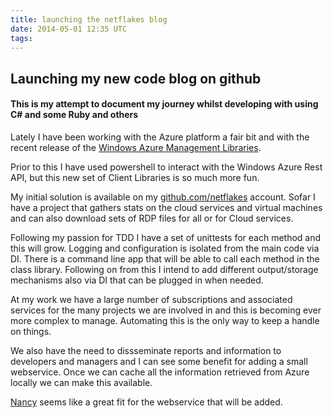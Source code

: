 ```yaml
---
title: launching the netflakes blog
date: 2014-05-01 12:35 UTC
tags:
---
```


## Launching my new code blog on github

#### This is my attempt to document my journey whilst developing with using C# and some Ruby and others

Lately I have been working with the Azure platform a fair bit and with the recent release of the [Windows Azure Management Libraries](http://www.bradygaster.com/post/getting-started-with-the-windows-azure-management-libraries).

Prior to this I have used powershell to interact with the Windows Azure Rest API, but this new set of Client Libraries is so much more fun.

My initial solution is available on my [github.com/netflakes](https://github.com/netflakes/AzureManagement) account. Sofar I have a project that gathers stats on the cloud services and virtual machines and can also download sets of RDP files for all or for Cloud services.

Following my passion for TDD I have a set of unittests for each method and this will grow. Logging and configuration is isolated from the main code via DI. There is a command line app that will be able to call each method in the class library. Following on from this I intend to add different output/storage mechanisms also via DI that can be plugged in when needed.

At my work we have a large number of subscriptions and associated services for the many projects we are involved in and this is becoming ever more complex to manage. Automating this is the only way to keep a handle on things.

We also have the need to dissseminate reports and information to developers and managers and I can see some benefit for adding a small webservice. Once we can cache all the information retrieved from Azure locally we can make this available.

[Nancy](http://nancyfx.org) seems like a great fit for the webservice that will be added.